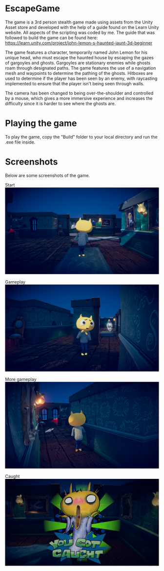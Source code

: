 # EscapeGame
The game is a 3rd person stealth game made using assets from the Unity Asset store and developed with the help of a guide found on the Learn Unity website. All aspects of the scripting was coded by me. The guide that was followed to build the game can be found here: https://learn.unity.com/project/john-lemon-s-haunted-jaunt-3d-beginner

The game features a character, temporarily named John Lemon for his unique head, who must escape the haunted house by escaping the gazes of gargoyles and ghosts. Gargoyles are stationary enemies while ghosts roam through designated paths. The game features the use of a navigation mesh and waypoints to determine the pathing of the ghosts. Hitboxes are used to determine if the player has been seen by an enemy, with raycasting implemented to ensure that the player isn't being seen through walls.

The camera has been changed to being over-the-shoulder and controlled by a mouse, which gives a more immersive experience and increases the difficulty since it is harder to see where the ghosts are.

# Playing the game
To play the game, copy the "Build" folder to your local directory and run the .exe file inside.

# Screenshots
Below are some screenshots of the game.

Start
![My Image](Images/Start.jpg)

Gameplay
![My Image](Images/Gameplay1.jpg) 

More gameplay
![My Image](Images/Gameplay2.jpg)

Caught
![My Image](Images/Caught.jpg)
